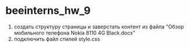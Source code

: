 # beeinterns_hw_9
1) создать структуру страницы и заверстать контент из файла "Обзор мобильного телефона Nokia 8110 4G Black.docx"
2) подключить файл стилей style.css
